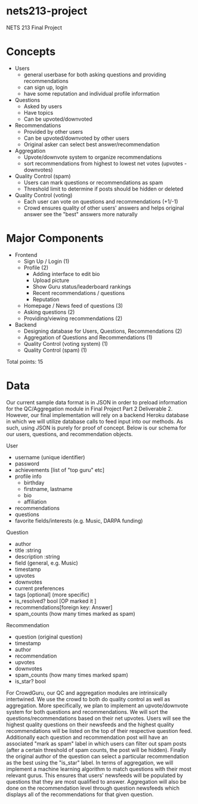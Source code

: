 # nets213-project
NETS 213 Final Project

# Concepts
- Users
    - general userbase for both asking questions and providing recommendations
    - can sign up, login
    - have some reputation and individual profile information 
- Questions
    - Asked by users
    - Have topics
    - Can be upvoted/downvoted
- Recommendations
    - Provided by other users
    - Can be upvoted/downvoted by other users
    - Original asker can select best answer/recommendation
- Aggregation
    - Upvote/downvote system to organize recommendations
    - sort recommendations from highest to lowest net votes (upvotes - downvotes)
- Quality Control (spam)
    - Users can mark questions or recommendations as spam
    - Threshold limit to determine if posts should be hidden or deleted
- Quality Control (voting)
    - Each user can vote on questions and recommendations (+1/-1)
    - Crowd ensures quality of other users' answers and helps original answer see the "best" answers more naturally

# Major Components
- Frontend
    - Sign Up / Login (1)
    - Profile (2)
        - Adding interface to edit bio 
        - Upload picture
        - Show Guru status/leaderboard rankings
        - Recent recommendations / questions
        - Reputation
    - Homepage / News feed of questions (3)
    - Asking questions (2)
    - Providing/viewing recommendations (2)
- Backend
    - Designing database for Users, Questions, Recommendations (2)
    - Aggregation of Questions and Recommendations (1)
    - Quality Control (voting system) (1)
    - Quality Control (spam) (1)

Total points: 15

# Data
Our current sample data format is in JSON in order to preload information for the QC/Aggregation module in Final Project Part 2 Deliverable 2. However, our final implementation will rely on a backend Heroku database in which we will utilize database calls to feed input into our methods. As such, using JSON is purely for proof of concept. Below is our schema for our users, questions, and recommendation objects.

User
- username (unique identifier)
- password
- achievements [list of "top guru" etc]
- profile info
    - birthday
    - firstname, lastname
    - bio
    - affiliation
- recommendations
- questions
- favorite fields/interests (e.g. Music, DARPA funding)

Question
- author
- title :string
- description :string
- field (general, e.g. Music)
- timestamp
- upvotes
- downvotes
- current preferences
- tags [optional] (more specific)
- is_resolved? bool [OP marked it ]
- recommendations[foreign key: Answer]
- spam_counts (how many times marked as spam)

Recommendation
- question (original question)
- timestamp
- author
- recommendation
- upvotes
- downvotes
- spam_counts (how many times marked spam)
- is_star? bool

For CrowdGuru, our QC and aggregation modules are intrinsically intertwined. We use the crowd to both do quality control as well as aggregation. More specifically, we plan to implement an upvote/downvote system for both questions and recommendations. We will sort the questions/recommendations based on their net upvotes. Users will see the highest quality questions on their newsfeeds and the highest quality recommendations will be listed on the top of their respective question feed. Additionally each question and recommendation post will have an associated "mark as spam" label in which users can filter out spam posts (after a certain threshold of spam counts, the post will be hidden). Finally the original author of the question can select a particular recommendation as the best using the "is_star" label. In terms of aggregation, we will implement a machine learning algorithm to match questions with their most relevant gurus. This ensures that users' newsfeeds will be populated by questions that they are most qualified to answer. Aggregation will also be done on the recommendation level through question newsfeeds which displays all of the recommendations for that given question. 

